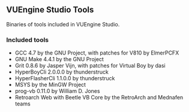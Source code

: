 ## VUEngine Studio Tools

Binaries of tools included in VUEngine Studio.

### Included tools

- GCC 4.7 by the GNU Project, with patches for V810 by ElmerPCFX
- GNU Make 4.4.1 by the GNU Project
- Grit 0.8.6 by Jasper Vijn, with patches for Virtual Boy by dasi
- HyperBoyCli 2.0.0.0 by thunderstruck
- HyperFlasherCli 1.1.0.0 by thunderstruck
- MSYS by the MinGW Project
- prog-vb 0.11.0 by William D. Jones
- Retroarch Web with Beetle VB Core by the RetroArch and Mednafen teams
